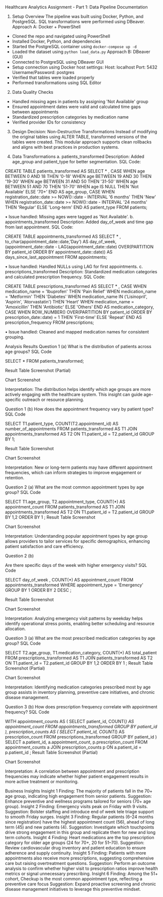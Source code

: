 Healthcare Analytics Assignment - 
Part 1: Data Pipeline Documentation
1. Setup Overview
The pipeline was built using Docker, Python, and PostgreSQL. SQL transformations were performed using DBeaver.
Approach A: Docker + PowerShell
- Cloned the repo and navigated using PowerShell
- Installed Docker, Python, and dependencies
- Started the PostgreSQL container using `docker-compose up -d`
- Loaded the dataset using `python load_data.py`
Approach B: DBeaver (GUI)
- Connected to PostgreSQL using DBeaver GUI
- Setup connection using Docker host settings:
  Host: localhost
  Port: 5432
  Username/Password: postgres
- Verified that tables were loaded properly
- Performed transformations using SQL Editor
2. Data Quality Checks
- Handled missing ages in patients by assigning 'Not Available' group
- Ensured appointment dates were valid and calculated time gaps between appointments
- Standardized prescription categories by medication name
- Verified provider IDs for consistency
3. Design Decision: Non-Destructive Transformations
Instead of modifying the original tables using ALTER TABLE, transformed versions of the tables were created. This modular approach supports clean rollbacks and aligns with best practices in production systems.


4. Data Transformations
a. patients_transformed
Description: Added age_group and patient_type for better segmentation.
SQL Code:

CREATE TABLE patients_transformed AS
SELECT * ,
CASE
    WHEN age BETWEEN 0 AND 18 THEN '0-18'
    WHEN age BETWEEN 19 AND 30 THEN '19-30'
    WHEN age BETWEEN 31 AND 50 THEN '31-50'
    WHEN age BETWEEN 51 AND 70 THEN '51-70'
    WHEN age IS NULL THEN 'Not Available'
    ELSE '70+'
END AS age_group,
CASE
    WHEN registration_date::date >= NOW()::date - INTERVAL '6 months' THEN 'New'
    WHEN registration_date::date >= NOW()::date - INTERVAL '24 months' THEN 'Regular'
    ELSE 'Long-term'
END AS patient_type
FROM patients;

•	Issue handled: Missing ages were tagged as 'Not Available'.
b. appointments_transformed
Description: Added day_of_week and time gap from last appointment.
SQL Code:

CREATE TABLE appointments_transformed AS
SELECT * ,
to_char(appointment_date::date,'Day') AS day_of_week,
(appointment_date::date - LAG(appointment_date::date)
     OVER(PARTITION BY patient_id ORDER BY appointment_date::date)) AS days_since_last_appointment
FROM appointments;

•	Issue handled: Handled NULLs using LAG for first appointments.
c. prescriptions_transformed
Description: Standardized medication categories and calculated prescription frequency.
SQL Code:

CREATE TABLE prescriptions_transformed AS
SELECT * ,
CASE
    WHEN medication_name = 'Ibuprofen' THEN 'Pain Relief'
    WHEN medication_name = 'Metformin' THEN 'Diabetes'
    WHEN medication_name IN ('Lisinopril', 'Aspirin', 'Atorvastatin') THEN 'Heart'
    WHEN medication_name = 'Amoxicillin' THEN 'Antibiotic'
    ELSE 'Others'
END AS medication_category,
CASE
    WHEN ROW_NUMBER() OVER(PARTITION BY patient_id ORDER BY prescription_date::date) = 1 THEN 'First-time'
    ELSE 'Repeat'
END AS prescription_frequency
FROM prescriptions;

•	Issue handled: Cleaned and mapped medication names for consistent grouping.




















Analysis Results
Question 1 (a)
What is the distribution of patients across age groups?
SQL Code

SELECT * FROM patients_transformed;

Result Table Screenshot (Partial)
 
Chart Screenshot

 
Interpretation:
The distribution helps identify which age groups are more actively engaging with the healthcare system. This insight can guide age-specific outreach or resource planning.










Question 1 (b)
How does the appointment frequency vary by patient type?
SQL Code

SELECT T1.patient_type, COUNT(T2.appointment_id) AS number_of_appointments 
FROM patients_transformed AS T1 
JOIN appointments_transformed AS T2 ON T1.patient_id = T2.patient_id 
GROUP BY 1;

Result Table Screenshot

 






Chart Screenshot

 

Interpretation:
New or long-term patients may have different appointment frequencies, which can inform strategies to improve engagement or retention.





Question 2 (a)
What are the most common appointment types by age group?
SQL Code

SELECT T1.age_group, T2.appointment_type, COUNT(*) AS appointment_count 
FROM patients_transformed AS T1 
JOIN appointments_transformed AS T2 ON T1.patient_id = T2.patient_id 
GROUP BY 1,2 
ORDER BY 1 ;
Result Table Screenshot
 
Chart Screenshot

 
Interpretation:
Understanding popular appointment types by age group allows providers to tailor services for specific demographics, enhancing patient satisfaction and care efficiency.



Question 2 (b)

Are there specific days of the week with higher emergency visits?
SQL Code

SELECT day_of_week , COUNT(*) AS appointment_count 
FROM appointments_transformed 
WHERE appointment_type = 'Emergency' 
GROUP BY 1 
ORDER BY 2 DESC ;

Result Table Screenshot

 







Chart Screenshot

 
Interpretation:
Analyzing emergency visit patterns by weekday helps identify operational stress points, enabling better scheduling and resource allocation.




Question 3 (a)
What are the most prescribed medication categories by age group?
SQL Code

SELECT T2.age_group, T1.medication_category, COUNT(*) AS total_patient 
FROM prescriptions_transformed AS T1
JOIN patients_transformed AS T2 ON T1.patient_id = T2.patient_id 
GROUP BY 1,2 
ORDER BY 1 ;
Result Table Screenshot (Partial)
 
Chart Screenshot
 

Interpretation:
Identifying medication categories prescribed most by age group assists in inventory planning, preventive care initiatives, and chronic disease management.


Question 3 (b)
How does prescription frequency correlate with appointment frequency?
SQL Code

WITH appointment_counts AS (
    SELECT 
        patient_id,
        COUNT(*) AS appointment_count
    FROM appointments_transformed
    GROUP BY patient_id
),
prescription_counts AS (
    SELECT 
        patient_id,
        COUNT(*) AS prescription_count
    FROM prescriptions_transformed
    GROUP BY patient_id
)
SELECT 
    a.patient_id,
    a.appointment_count,
    p.prescription_count
FROM appointment_counts a
JOIN prescription_counts p ON a.patient_id = p.patient_id 
;
Result Table Screenshot (Partial)
 

Chart Screenshot
 


 

Interpretation:
A correlation between appointment and prescription frequencies may indicate whether higher patient engagement results in more active treatment or monitoring.




Business Insights
Insight 1
Finding: The majority of patients fall in the 70+ age group, indicating high engagement from senior patients.
Suggestion: Enhance preventive and wellness programs tailored for seniors (70+ age group).
Insight 2
Finding: Emergency visits peak on Friday with 9 visits.
Suggestion: Bolster staffing and introduce end of week tele triage support to smooth Friday surges.
Insight 3
Finding: Regular patients (6–24 months since registration) have the highest appointment count (56), ahead of long term (45) and new patients (4).
Suggestion: Investigate which touchpoints drive strong engagement in this group and replicate them for new and long term cohorts.
Insight 4
Finding: Heart medications are the top prescription category for older age groups (24 for 70+, 20 for 51–70).
Suggestion: Review cardiovascular drug inventory and patient education to ensure adherence and supply continuity.
Insight 5
Finding: Patients with more appointments also receive more prescriptions, suggesting comprehensive care but raising overtreatment questions.
Suggestion: Perform an outcome analysis to confirm whether higher visit to prescription ratios improve health metrics or signal unnecessary prescribing.
Insight 6
Finding: Among the 51+ cohort, Checkup is the most common appointment type, reflecting a preventive care focus
Suggestion: Expand proactive screening and chronic disease management initiatives to leverage this preventive mindset.
